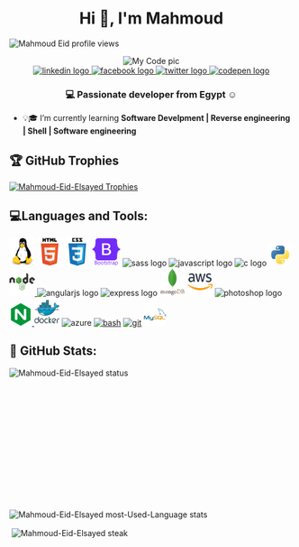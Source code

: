 <h1 align="center">Hi 👋, I'm Mahmoud</h1> <p align="left"> <img src="https://komarev.com/ghpvc/?username=Mahmoud-Eid-Elsayed&label=Profile%20views&abbreviated=true&color=0e75b6&style=for-the-badge" alt="Mahmoud Eid profile views" /></p>
<div align="center">
  <img src="https://mir-s3-cdn-cf.behance.net/project_modules/disp/06f21a161921919.63cd7887d0a70.gif" height="250" width="250" alt="My Code pic" />
</div>

<div align="center">
  <a href="https://linkedin.com/in/mahmoud-elsayed" target="_blank"> <img src="https://img.shields.io/static/v1?message=LinkedIn&logo=linkedin&label=&color=0077B5&logoColor=white&labelColor=&style=for-the-badge" height="28" alt="linkedin logo"  />
  </a>
    <a href="https://www.facebook.com/Mahmoud.Eid3000/" target="_blank"><img src="https://img.shields.io/static/v1?message=Facebook&logo=facebook&label=&color=1877F2&logoColor=white&labelColor=&style=for-the-badge" height="28" alt="facebook logo"  />
  </a>
    <a href="https://twitter.com/Mahmoud_Eid00" target="_blank"> <img src="https://img.shields.io/static/v1?message=Twitter&logo=twitter&label=&color=1DA1F2&logoColor=white&labelColor=&style=for-the-badge" height="28" alt="twitter logo"  />
  </a>
  <a href="https://codepen.io/Mahmoud-Eid-Elsayed47" target="_blank"> <img src="https://img.shields.io/static/v1?message=Codepen&logo=codepen&label=&color=000000&logoColor=white&labelColor=&style=for-the-badge" height="28" alt="codepen logo"  />
  </a>
</div>
<h3 align="center">💻 Passionate developer from Egypt ☺ </h3>

 - 💡🎓 I’m currently learning <b>Software Develpment | Reverse engineering |  Shell | Software engineering</b>


## 🏆 GitHub Trophies
<p align="left"> <a href="https://github.com/ryo-ma/github-profile-trophy"><img src="https://github-profile-trophy.vercel.app/?username=Mahmoud-Eid-Elsayed&theme=gruvbox&no-frame=true&no-bg=false&margin-w=4" alt="Mahmoud-Eid-Elsayed Trophies" /></a> </p>


## 💻Languages and Tools:
<div align="left">
  <img src="https://raw.githubusercontent.com/devicons/devicon/master/icons/linux/linux-original.svg" alt="linux" width="45" height="50"/>
  <img src="https://raw.githubusercontent.com/devicons/devicon/master/icons/html5/html5-original-wordmark.svg" height="50" width="45" alt="html5 logo"  />
  <a href="https://www.w3schools.com/css/" target="_blank" rel="noreferrer"> <img src="https://raw.githubusercontent.com/devicons/devicon/master/icons/css3/css3-original-wordmark.svg" alt="css3" width="45" height="50"/></a>
  <a href="https://getbootstrap.com" target="_blank" rel="noreferrer"> <img src="https://raw.githubusercontent.com/devicons/devicon/master/icons/bootstrap/bootstrap-plain-wordmark.svg" alt="bootstrap" width="50" height="50"/></a>
  <img src="https://cdn.jsdelivr.net/gh/devicons/devicon/icons/sass/sass-original.svg" height="50" width="45" alt="sass logo"  />
  <img src="https://cdn.jsdelivr.net/gh/devicons/devicon/icons/javascript/javascript-original.svg" height="50" width="45" alt="javascript logo"  />
  <img src="https://cdn.jsdelivr.net/gh/devicons/devicon/icons/c/c-original.svg" height="50" width="45" alt="c logo"  />
 <a href="https://www.python.org" target="_blank" rel="noreferrer"> <img src="https://raw.githubusercontent.com/devicons/devicon/master/icons/python/python-original.svg" alt="python" width="40" height="40"/> </a>
  <a href="https://nodejs.org" target="_blank" rel="noreferrer"> <img src="https://raw.githubusercontent.com/devicons/devicon/master/icons/nodejs/nodejs-original-wordmark.svg" alt="nodejs" width="45" height="50"/> </a>
  <img src="https://cdn.jsdelivr.net/gh/devicons/devicon/icons/angularjs/angularjs-original.svg" height="50" width="45" alt="angularjs logo"  />
  <img src="https://www.vectorlogo.zone/logos/expressjs/expressjs-ar21.svg" height="60" width="65" alt="express logo"  />
  
  <img src="https://raw.githubusercontent.com/devicons/devicon/master/icons/mongodb/mongodb-original-wordmark.svg" height="50" width="45" alt="mongodb logo"  />
  <img src="https://raw.githubusercontent.com/devicons/devicon/master/icons/amazonwebservices/amazonwebservices-original-wordmark.svg" height="50" width="45" alt="amazonwebservices logo"  />
  <img src="https://cdn.jsdelivr.net/gh/devicons/devicon/icons/photoshop/photoshop-plain.svg" height="50" width="45" alt="photoshop logo"  />
    <a href="https://www.nginx.com" target="_blank" rel="noreferrer"> <img src="https://raw.githubusercontent.com/devicons/devicon/master/icons/nginx/nginx-original.svg" alt="nginx" width="40" height="40"/> </a>
  <img src="https://raw.githubusercontent.com/devicons/devicon/master/icons/docker/docker-original-wordmark.svg" height="50" width="45" alt="docker logo"  />
  <img src="https://www.vectorlogo.zone/logos/microsoft_azure/microsoft_azure-icon.svg" alt="azure" width="45" height="50" />
  <a href="https://www.gnu.org/software/bash/" target="_blank" rel="noreferrer"> <img src="https://www.vectorlogo.zone/logos/gnu_bash/gnu_bash-icon.svg" alt="bash" width="45" height="50"/></a>
  <a href="https://git-scm.com/" target="_blank" rel="noreferrer"> <img src="https://www.vectorlogo.zone/logos/git-scm/git-scm-icon.svg" alt="git" width="45" height="50"/></a>
    <a href="https://www.mysql.com/" target="_blank" rel="noreferrer"> <img src="https://raw.githubusercontent.com/devicons/devicon/master/icons/mysql/mysql-original-wordmark.svg" alt="mysql" width="40" height="40"/> </a>
</div>


## 👀 GitHub Stats:

<p><img align="left" src="https://github-readme-stats.vercel.app/api?username=Mahmoud-Eid-Elsayed&theme=dark&hide_border=false&include_all_commits=true&count_private=false" alt="Mahmoud-Eid-Elsayed status" width="450" height="250"/></p>

<p>&nbsp;<img align="center" src="https://github-readme-stats.vercel.app/api/top-langs/?username=Mahmoud-Eid-Elsayed&theme=dark&hide_border=false&include_all_commits=true&count_private=true&layout=compact" width="330" height="250" alt="Mahmoud-Eid-Elsayed most-Used-Language stats"/></p>

<p>&nbsp;<img align="center" src="https://github-readme-streak-stats.herokuapp.com/?user=Mahmoud-Eid-Elsayed&theme=dark&hide_border=false" width="400" height="150" alt="Mahmoud-Eid-Elsayed steak" /></p>
